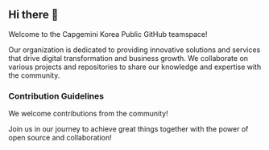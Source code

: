 ## Hi there 👋

Welcome to the Capgemini Korea Public GitHub teamspace!

Our organization is dedicated to providing innovative solutions and services that drive digital transformation and business growth. We collaborate on various projects and repositories to share our knowledge and expertise with the community.

### Contribution Guidelines
We welcome contributions from the community!

Join us in our journey to achieve great things together with the power of open source and collaboration!
